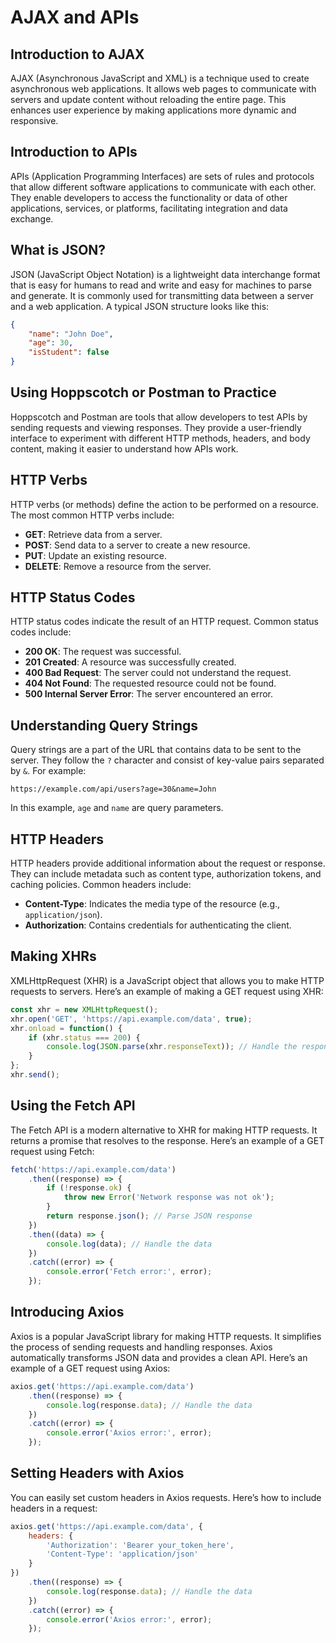 # AJAX and APIs

## Introduction to AJAX
AJAX (Asynchronous JavaScript and XML) is a technique used to create asynchronous web applications. It allows web pages to communicate with servers and update content without reloading the entire page. This enhances user experience by making applications more dynamic and responsive.

## Introduction to APIs
APIs (Application Programming Interfaces) are sets of rules and protocols that allow different software applications to communicate with each other. They enable developers to access the functionality or data of other applications, services, or platforms, facilitating integration and data exchange.

## What is JSON?
JSON (JavaScript Object Notation) is a lightweight data interchange format that is easy for humans to read and write and easy for machines to parse and generate. It is commonly used for transmitting data between a server and a web application. A typical JSON structure looks like this:

```json
{
    "name": "John Doe",
    "age": 30,
    "isStudent": false
}
```

## Using Hoppscotch or Postman to Practice
Hoppscotch and Postman are tools that allow developers to test APIs by sending requests and viewing responses. They provide a user-friendly interface to experiment with different HTTP methods, headers, and body content, making it easier to understand how APIs work.

## HTTP Verbs
HTTP verbs (or methods) define the action to be performed on a resource. The most common HTTP verbs include:

- **GET**: Retrieve data from a server.
- **POST**: Send data to a server to create a new resource.
- **PUT**: Update an existing resource.
- **DELETE**: Remove a resource from the server.

## HTTP Status Codes
HTTP status codes indicate the result of an HTTP request. Common status codes include:

- **200 OK**: The request was successful.
- **201 Created**: A resource was successfully created.
- **400 Bad Request**: The server could not understand the request.
- **404 Not Found**: The requested resource could not be found.
- **500 Internal Server Error**: The server encountered an error.

## Understanding Query Strings
Query strings are a part of the URL that contains data to be sent to the server. They follow the `?` character and consist of key-value pairs separated by `&`. For example:

```
https://example.com/api/users?age=30&name=John
```

In this example, `age` and `name` are query parameters.

## HTTP Headers
HTTP headers provide additional information about the request or response. They can include metadata such as content type, authorization tokens, and caching policies. Common headers include:

- **Content-Type**: Indicates the media type of the resource (e.g., `application/json`).
- **Authorization**: Contains credentials for authenticating the client.

## Making XHRs
XMLHttpRequest (XHR) is a JavaScript object that allows you to make HTTP requests to servers. Here’s an example of making a GET request using XHR:

```javascript
const xhr = new XMLHttpRequest();
xhr.open('GET', 'https://api.example.com/data', true);
xhr.onload = function() {
    if (xhr.status === 200) {
        console.log(JSON.parse(xhr.responseText)); // Handle the response
    }
};
xhr.send();
```

## Using the Fetch API
The Fetch API is a modern alternative to XHR for making HTTP requests. It returns a promise that resolves to the response. Here’s an example of a GET request using Fetch:

```javascript
fetch('https://api.example.com/data')
    .then((response) => {
        if (!response.ok) {
            throw new Error('Network response was not ok');
        }
        return response.json(); // Parse JSON response
    })
    .then((data) => {
        console.log(data); // Handle the data
    })
    .catch((error) => {
        console.error('Fetch error:', error);
    });
```

## Introducing Axios
Axios is a popular JavaScript library for making HTTP requests. It simplifies the process of sending requests and handling responses. Axios automatically transforms JSON data and provides a clean API. Here’s an example of a GET request using Axios:

```javascript
axios.get('https://api.example.com/data')
    .then((response) => {
        console.log(response.data); // Handle the data
    })
    .catch((error) => {
        console.error('Axios error:', error);
    });
```

## Setting Headers with Axios
You can easily set custom headers in Axios requests. Here’s how to include headers in a request:

```javascript
axios.get('https://api.example.com/data', {
    headers: {
        'Authorization': 'Bearer your_token_here',
        'Content-Type': 'application/json'
    }
})
    .then((response) => {
        console.log(response.data); // Handle the data
    })
    .catch((error) => {
        console.error('Axios error:', error);
    });
```
